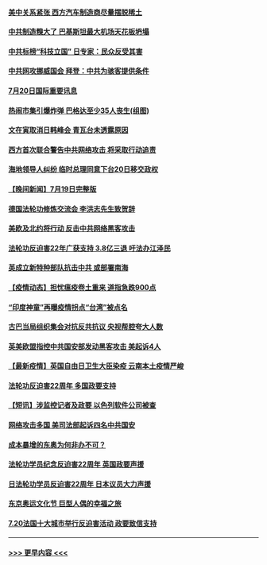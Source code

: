 #### [美中关系紧张 西方汽车制造商尽量摆脱稀土](../pages/prog202/a103169739.md?t=07202151) 
#### [中共制造糗大了 巴基斯坦最大机场天花板坍塌](../pages/prog202/a103169719.md?t=07202151) 
#### [中共标榜“科技立国” 日专家：民众反受其害](../pages/prog202/a103169674.md?t=07202151) 
#### [中共网攻挪威国会 拜登：中共为骇客提供条件](../pages/prog202/a103169670.md?t=07202151) 
#### [7月20日国际重要讯息](../pages/prog202/a103169666.md?t=07202151) 
#### [热闹市集引爆炸弹 巴格达至少35人丧生(组图)](../pages/prog202/a103169665.md?t=07202151) 
#### [文在寅取消日韩峰会 青瓦台未透露原因](../pages/prog202/a103169682.md?t=07202151) 
#### [西方首次联合警告中共网络攻击 将采取行动追责](../pages/prog202/a103169652.md?t=07202151) 
#### [海地领导人纠纷 临时总理同意下台20日移交政权](../pages/prog202/a103169538.md?t=07202151) 
#### [【晚间新闻】7月19日完整版](../pages/prog202/a103169519.md?t=07202151) 
#### [德国法轮功修炼交流会 李洪志先生致贺辞](../pages/prog202/a103169462.md?t=07202151) 
#### [美欧及北约将行动 反击中共网络黑客攻击](../pages/prog202/a103169437.md?t=07202151) 
#### [法轮功反迫害22年广获支持 3.8亿三退 吁法办江泽民](../pages/prog202/a103169410.md?t=07202151) 
#### [英成立新特种部队抗击中共 或部署南海](../pages/prog202/a103169378.md?t=07202151) 
#### [【疫情动态】担忧瘟疫卷土重来 道指急跌900点](../pages/prog202/a103169365.md?t=07202151) 
#### [“印度神童”再曝疫情拐点“台湾”被点名](../pages/prog202/a103169357.md?t=07202151) 
#### [古巴当局组织集会对抗反共抗议 央视帮腔夸大人数](../pages/prog202/a103169334.md?t=07202151) 
#### [英美欧盟指控中共国安部发动黑客攻击 美起诉4人](../pages/prog202/a103169276.md?t=07202151) 
#### [【最新疫情】英国自由日卫生大臣染疫 云南本土疫情严峻](../pages/prog202/a103169147.md?t=07202151) 
#### [法轮功反迫害22周年 多国政要支持](../pages/prog202/a103169143.md?t=07202151) 
#### [【短讯】涉监控记者及政要 以色列软件公司被查](../pages/prog202/a103169132.md?t=07202151) 
#### [网络攻击多国 美司法部起诉四名中共国安](../pages/prog202/a103169145.md?t=07202151) 
#### [成本暴增的东奥为何非办不可？](../pages/prog202/a103169052.md?t=07202151) 
#### [法轮功学员纪念反迫害22周年 英国政要声援](../pages/prog202/a103169029.md?t=07202151) 
#### [日法轮功学员反迫害22周年 日本议员大力声援](../pages/prog202/a103169022.md?t=07202151) 
#### [东京奥运文化节 巨型人偶的幸福之旅](../pages/prog202/a103169017.md?t=07202151) 
#### [7.20法国十大城市举行反迫害活动 政要致信支持](../pages/prog202/a103169020.md?t=07202151) 

----
#### [ >>> 更早内容 <<< ](../indexes/prog202-earlier.md)
